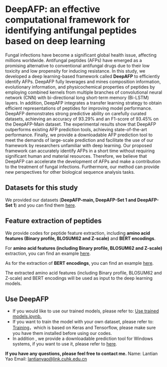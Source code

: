 # DeepAFP: an effective computational framework for identifying antifungal peptides based on deep learning



Fungal infections have become a significant global health issue, affecting millions worldwide. Antifungal peptides (AFPs) have emerged as a promising alternative to conventional antifungal drugs due to their low toxicity and low propensity for inducing resistance. In this study, we developed a deep learning-based framework called **DeepAFP** to efficiently identify AFPs. DeepAFP fully leverages and mines composition information, evolutionary information, and physicochemical properties of peptides by employing combined kernels from multiple branches of convolutional neural network (CNN) with bi-directional long short-term memory (Bi-LSTM) layers. In addition, DeepAFP integrates a transfer learning strategy to obtain efficient representations of peptides for improving model performance. DeepAFP demonstrates strong predictive ability on carefully curated datasets, achieving an accuracy of 93.29% and an F1-score of 93.45% on the DeepAFP-Main dataset. The experimental results show that DeepAFP outperforms existing AFP prediction tools, achieving state-of-the-art performance. Finally, we provide a downloadable AFP prediction tool to meet the demands of large-scale prediction and facilitate the use of our framework by researchers unfamiliar with deep learning. Our proposed framework can accurately identify AFPs in a short time without requiring significant human and material resources. Therefore, we believe that DeepAFP can accelerate the development of AFPs and make a contribution to the treatment of fungal infections. Furthermore, our method can provide new perspectives for other biological sequence analysis tasks.


## Datasets for this study

We provided our datasets (**DeepAFP-main, DeepAFP-Set 1 and DeepAFP-Set 1**) and you can find them [here](https://github.com/lantianyao/DeepAFP/tree/main/dataset "here").


## Feature extraction of peptides

We provide codes for peptide feature extraction, including **amino acid features (Binary profile, BLOSUM62 and Z-scale)** and **BERT encodings**.

For **amino acid features (including Binary profile, BLOSUM62 and Z-scale)** extraction, you can find an example [here](https://github.com/lantianyao/DeepAFP/blob/main/Extract%20peptide%20features.ipynb "here").

As for the extraction of **BERT encodings**, you can find an example [here](https://github.com/lantianyao/DeepAFP/blob/main/feature_extraction_tape.py "here").

The extracted amino acid features (including Binary profile, BLOSUM62 and Z-scale) and BERT encodings will be used as input to the deep learning models.

## Use DeepAFP
- If you would like to use our trained models, please refer to: [Use trained models.ipynb.](https://github.com/lantianyao/DeepAFP/blob/main/Use%20trained%20models.ipynb "Use trained models.ipynb.")
- If you want to train the model with your own dataset, please refer to: [Training](https://github.com/lantianyao/DeepAFP/tree/main/Training "Training")，which is based on Keras and Tensorflow, please make sure you have them installed before using our codes.
- In addition , we provide a downloadable prediction tool for Windows systems, if you want to use it, please refer to [here](https://awi.cuhk.edu.cn/dbAMP/DeepAFP.html "here").


**If you have any questions, please feel free to contact me.**
Name: Lantian Yao
Email: lantianyao@link.cuhk.edu.cn



